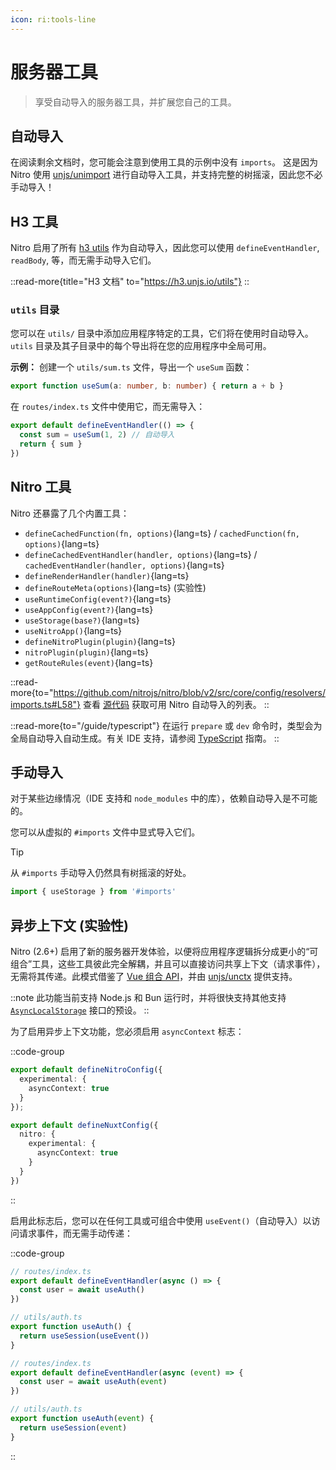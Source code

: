 ```yaml
---
icon: ri:tools-line
---
```


# 服务器工具

> 享受自动导入的服务器工具，并扩展您自己的工具。

## 自动导入

在阅读剩余文档时，您可能会注意到使用工具的示例中没有 `imports`。
这是因为 Nitro 使用 [unjs/unimport](https://github.com/unjs/unimport) 进行自动导入工具，并支持完整的树摇滚，因此您不必手动导入！

## H3 工具

Nitro 启用了所有 [h3 utils](https://h3.unjs.io/utils) 作为自动导入，因此您可以使用 `defineEventHandler`, `readBody`, 等，而无需手动导入它们。

::read-more{title="H3 文档" to="https://h3.unjs.io/utils"}
::


### `utils` 目录

您可以在 `utils/` 目录中添加应用程序特定的工具，它们将在使用时自动导入。
`utils` 目录及其子目录中的每个导出将在您的应用程序中全局可用。


**示例：** 创建一个 `utils/sum.ts` 文件，导出一个 `useSum` 函数：

```ts [utils/sum.ts]
export function useSum(a: number, b: number) { return a + b }
```

在 `routes/index.ts` 文件中使用它，而无需导入：

```ts [routes/index.ts]
export default defineEventHandler(() => {
  const sum = useSum(1, 2) // 自动导入
  return { sum }
})
```

## Nitro 工具

Nitro 还暴露了几个内置工具：

<!-- TODO: use automd -->

- `defineCachedFunction(fn, options)`{lang=ts} / `cachedFunction(fn, options)`{lang=ts}
- `defineCachedEventHandler(handler, options)`{lang=ts} / `cachedEventHandler(handler, options)`{lang=ts}
- `defineRenderHandler(handler)`{lang=ts}
- `defineRouteMeta(options)`{lang=ts} (实验性)
- `useRuntimeConfig(event?)`{lang=ts}
- `useAppConfig(event?)`{lang=ts}
- `useStorage(base?)`{lang=ts}
- `useNitroApp()`{lang=ts}
- `defineNitroPlugin(plugin)`{lang=ts}
- `nitroPlugin(plugin)`{lang=ts}
- `getRouteRules(event)`{lang=ts}

::read-more{to="https://github.com/nitrojs/nitro/blob/v2/src/core/config/resolvers/imports.ts#L58"}
查看 [源代码](https://github.com/nitrojs/nitro/blob/v2/src/core/config/resolvers/imports.ts#L58) 获取可用 Nitro 自动导入的列表。
::

::read-more{to="/guide/typescript"}
在运行 `prepare` 或 `dev` 命令时，类型会为全局自动导入自动生成。有关 IDE 支持，请参阅 [TypeScript](/guide/typescript) 指南。
::

## 手动导入

对于某些边缘情况（IDE 支持和 `node_modules` 中的库），依赖自动导入是不可能的。

您可以从虚拟的 `#imports` 文件中显式导入它们。

> [!TIP]
> 从 `#imports` 手动导入仍然具有树摇滚的好处。

```js [plugins/test.ts]
import { useStorage } from '#imports'
```

## 异步上下文 (实验性)

Nitro (2.6+) 启用了新的服务器开发体验，以便将应用程序逻辑拆分成更小的“可组合”工具，这些工具彼此完全解耦，并且可以直接访问共享上下文（请求事件），无需将其传递。此模式借鉴了 [Vue 组合 API](https://vuejs.org/guide/extras/composition-api-faq.html#why-composition-api)，并由 [unjs/unctx](https://github.com/unjs/unctx) 提供支持。

::note
此功能当前支持 Node.js 和 Bun 运行时，并将很快支持其他支持 [`AsyncLocalStorage`](https://nodejs.org/api/async_context.html#class-asynclocalstorage) 接口的预设。
::

为了启用异步上下文功能，您必须启用 `asyncContext` 标志：

::code-group
```ts [nitro.config.ts]
export default defineNitroConfig({
  experimental: {
    asyncContext: true
  }
});
```
```ts [nuxt.config.ts]
export default defineNuxtConfig({
  nitro: {
    experimental: {
      asyncContext: true
    }
  }
})
```
::

启用此标志后，您可以在任何工具或可组合中使用 `useEvent()`（自动导入）以访问请求事件，而无需手动传递：

::code-group
```ts [使用异步上下文]
// routes/index.ts
export default defineEventHandler(async () => {
  const user = await useAuth()
})

// utils/auth.ts
export function useAuth() {
  return useSession(useEvent())
}
```
```ts [没有异步上下文]
// routes/index.ts
export default defineEventHandler(async (event) => {
  const user = await useAuth(event)
})

// utils/auth.ts
export function useAuth(event) {
  return useSession(event)
}
```
::

